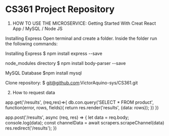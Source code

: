 # CS361 Project Repository
1) HOW TO USE THE MICROSERVICE: Getting Started With Creat React App / MySQL / Node JS

Installing Express
Open terminal and create a folder. Inside the folder run the following commands:

Installing Express
$ npm install express --save

node_modules directory 
$ npm install body-parser --save

MySQL Database
$npm install mysql

Clone repository:
$ git@github.com:VictorAquino-sys/CS361.git

2) How to request data

app.get('/results', (req,res)=>{
    db.con.query('SELECT * FROM product', function(error, rows, fields){
    return res.render('results', {data: rows});
    })
})

app.post('/results', async (req, res) => {
    let data = req.body;
    console.log(data);
    const channelData = await scrapers.scrapeChannel(data)
    res.redirect('/results');
})
